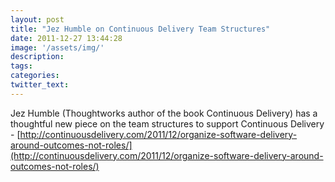 ```yaml
---
layout: post
title: "Jez Humble on Continuous Delivery Team Structures"
date: 2011-12-27 13:44:28
image: '/assets/img/'
description:
tags:
categories:
twitter_text:
---
```

Jez Humble (Thoughtworks author of the book Continuous Delivery) has a thoughtful new piece on the team structures to support Continuous Delivery  - [http://continuousdelivery.com/2011/12/organize-software-delivery-around-outcomes-not-roles/](http://continuousdelivery.com/2011/12/organize-software-delivery-around-outcomes-not-roles/)


